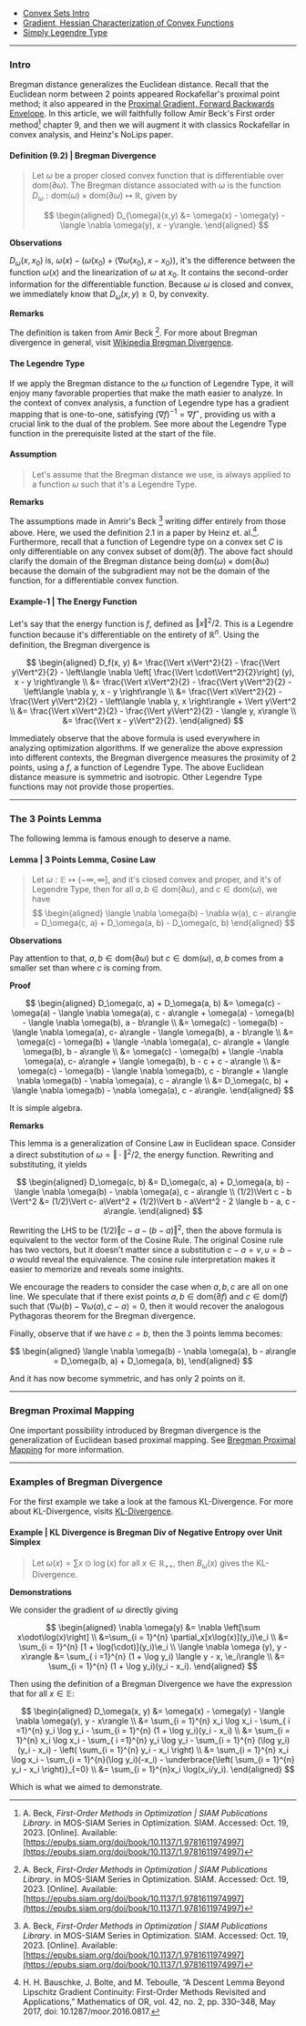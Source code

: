- [Convex Sets Intro](Background/Convex%20Sets%20Intro.md)
- [Gradient, Hessian Characterization of Convex Functions](CVX%20Analysis/Gradient,%20Hessian%20Characterization%20of%20Convex%20Functions.md)
- [Simply Legendre Type](Simply%20Legendre%20Type.md)

---
### **Intro**

Bregman distance generalizes the Euclidean distance. Recall that the Euclidean norm between 2 points appeared Rockafellar's proximal point method; it also appeared in the [Proximal Gradient, Forward Backwards Envelope](Proximal%20Methods/Proximal%20Gradient,%20Forward%20Backwards%20Envelope.md). 
In this article, we will faithfully follow Amir Beck's First order method[^1] chapter 9, and then we will augment it with classics Rockafellar in convex analysis, and Heinz's NoLips paper. 

#### **Definition (9.2) | Bregman Divergence**
> Let $\omega$ be a proper closed convex function that is differentiable over $\text{dom}(\partial \omega)$. The Bregman distance associated with $\omega$ is the function $D_\omega: \text{dom}(\omega) \times \text{dom}(\partial \omega)\mapsto \mathbb R$, given by 
>
> $$
> \begin{aligned}
>   D_{\omega}(x,y) &= \omega(x) - \omega(y) - \langle \nabla \omega(y), x - y\rangle. 
> \end{aligned}
> $$

**Observations**

$D_\omega(x, x_0)$ is, $\omega(x) - (\omega(x_0) + \langle \nabla\omega (x_0), x - x_0\rangle)$, it's the difference between the function $\omega(x)$ and the linearization of $\omega$ at $x_0$. 
It contains the second-order information for the differentiable function. Because $\omega$ is closed and convex, we immediately know that $D_\omega(x, y) \ge 0$, by convexity. 

**Remarks**

The definition is taken from Amir Beck [^1]. 
For more about Bregman divergence in general, visit [Wikipedia Bregman Divergence](https://en.wikipedia.org/wiki/Bregman_divergence#cite_note-cs.utexas.edu-1). 

#### **The Legendre Type**

If we apply the Bregman distance to the $\omega$ function of Legendre Type, it will enjoy many favorable properties that make the math easier to analyze. 
In the context of convex analysis, a function of Legendre type has a gradient mapping that is one-to-one, satisfying $(\nabla f)^{-1} = \nabla f^\star$, providing us with a crucial link to the dual of the problem.
See more about the Legendre Type function in the prerequisite listed at the start of the file. 

#### **Assumption**
> Let's assume that the Bregman distance we use, is always applied to a function $\omega$ such that it's a Legendre Type. 


**Remarks**

The assumptions made in Amrir's Beck [^1] writing differ entirely from those above. Here, we used the definition 2.1 in a paper by Heinz et. al.[^3]. 
Furthermore, recall that a function of Legendre type on a convex set $C$ is only differentiable on any convex subset of $\text{dom}(\partial f)$. 
The above fact should clarify the domain of the Bregman distance being $\text{dom}(\omega)\times \text{dom}(\partial \omega)$ because the domain of the subgradient may not be the domain of the function, for a differentiable convex function. 



#### **Example-1 | The Energy Function**

Let's say that the energy function is $f$, defined as $\Vert x\Vert^2/2$.
This is a Legendre function because it's differentiable on the entirety of $\mathbb R^n$. 
Using the definition, the Bregman divergence is 

$$
\begin{aligned}
    D_f(x, y) &= \frac{\Vert x\Vert^2}{2} - \frac{\Vert y\Vert^2}{2}
    - \left\langle \nabla 
        \left[ \frac{\Vert \cdot\Vert^2}{2}\right] (y), x - y
    \right\rangle
    \\
    &= \frac{\Vert x\Vert^2}{2} - \frac{\Vert y\Vert^2}{2}
    - \left\langle \nabla 
        y, x - y
    \right\rangle
    \\
    &= 
    \frac{\Vert x\Vert^2}{2} - \frac{\Vert y\Vert^2}{2}
    - \left\langle \nabla 
        y, x
    \right\rangle + \Vert y\Vert^2
    \\
    &= 
    \frac{\Vert x\Vert^2}{2} - \frac{\Vert y\Vert^2}{2} - \langle y, x\rangle
    \\
    &= \frac{\Vert x - y\Vert^2}{2}. 
\end{aligned}
$$

Immediately observe that the above formula is used everywhere in analyzing optimization algorithms. 
If we generalize the above expression into different contexts, the Bregman divergence measures the proximity of 2 points, using a $f$, a function of Legendre Type. 
The above Euclidean distance measure is symmetric and isotropic. 
Other Legendre Type functions may not provide those properties. 


---
### **The 3 Points Lemma**

The following lemma is famous enough to deserve a name. 

#### **Lemma | 3 Points Lemma, Cosine Law**
> Let $\omega: \mathbb E\mapsto (-\infty, \infty]$, and it's closed convex and proper, and it's of Legendre Type, then for all $a, b \in \text{dom}(\partial \omega)$, and $c \in \text{dom}(\omega)$, we have 
> $$
> \begin{aligned}
>     \langle \nabla \omega(b) - \nabla w(a), c - a\rangle
>     = 
>     D_\omega(c, a) + D_\omega(a, b) - D_\omega(c, b)
> \end{aligned}
> $$

**Observations**

Pay attention to that, $a, b\in \text{dom}(\partial \omega)$ but $c \in \text{dom}(\omega)$, $a, b$ comes from a smaller set than where $c$ is coming from. 

**Proof**

$$
\begin{aligned}
    D_\omega(c, a) + D_\omega(a, b) &= 
    \omega(c) - \omega(a) - \langle \nabla \omega(a), c - a\rangle
    + 
    \omega(a) - \omega(b) - \langle \nabla \omega(b), a - b\rangle
    \\
    &= 
    \omega(c) - \omega(b) - \langle \nabla \omega(a), c- a\rangle - 
    \langle \omega(b), a - b\rangle
    \\
    &= 
    \omega(c) - \omega(b) + \langle -\nabla \omega(a), c- a\rangle 
    +
    \langle \omega(b), b - a\rangle 
    \\
    &= 
    \omega(c) - \omega(b) + \langle -\nabla \omega(a), c- a\rangle 
    + \langle \omega(b), b - c + c - a\rangle
    \\
    &= 
    \omega(c) - \omega(b) - \langle \nabla \omega(b), c - b\rangle + 
    \langle \nabla \omega(b) - \nabla \omega(a), c - a\rangle
    \\
    &= 
    D_\omega(c, b) + \langle \nabla \omega(b) - \nabla \omega(a), c - a\rangle. 
\end{aligned}
$$

It is simple algebra. 

**Remarks**

This lemma is a generalization of Consine Law in Euclidean space. 
Consider a direct substitution of $\omega = \Vert \cdot\Vert^2/2$, the energy function. 
Rewriting and substituting, it yields 

$$
\begin{aligned}
    D_\omega(c, b) 
    &= D_\omega(c, a) + D_\omega(a, b) - 
    \langle \nabla \omega(b) - \nabla \omega(a), c - a\rangle
    \\
    (1/2)\Vert c - b \Vert^2
    &= 
    (1/2)\Vert c- a\Vert^2 + (1/2)\Vert b - a\Vert^2 - 
    2 \langle b - a, c - a\rangle. 
\end{aligned}
$$

Rewriting the LHS to be $(1/2)\Vert c- a - (b - a)\Vert^2$, then the above formula is equivalent to the vector form of the Cosine Rule.
The original Cosine rule has two vectors, but it doesn't matter since a substitution $c - a = v, u = b - a$ would reveal the equivalence. 
The cosine rule interpretation makes it easier to memorize and reveals some insights. 

We encourage the readers to consider the case when $a, b, c$ are all on one line. 
We speculate that if there exist points $a, b \in \text{dom}(\partial f)$ and $c \in \text{dom}(f)$ such that $\langle \nabla \omega(b) - \nabla \omega(a), c - a\rangle = 0$, then it would recover the analogous Pythagoras theorem for the Bregman divergence. 

Finally, observe that if we have $c = b$, then the 3 points lemma becomes: 

$$
\begin{aligned}
    \langle \nabla \omega(b) - \nabla \omega(a), b - a\rangle = 
    D_\omega(b, a) + D_\omega(a, b), 
\end{aligned}
$$

And it has now become symmetric, and has only 2 points on it. 

---
### **Bregman Proximal Mapping**

One important possibility introduced by Bregman divergence is the generalization of Euclidean based proximal mapping. 
See [Bregman Proximal Mapping](Bregman%20Proximal%20Mapping.md) for more information. 


---
### **Examples of Bregman Divergence**

For the first example we take a look at the famous KL-Divergence. 
For more about KL-Divergence, visits [KL-Divergence](KL-Divergence.md). 

#### **Example | KL Divergence is Bregman Div of Negative Entropy over Unit Simplex**
> Let $\omega(x) =\sum x\odot \log(x)$ for all $x\in \mathbb R_{++}$, then $B_\omega(x)$ gives the KL-Divergence. 

**Demonstrations**

We consider the gradient of $\omega$ directly giving 

$$
\begin{aligned}
    \nabla \omega(y) &= 
    \nabla \left[\sum x\odot\log(x)\right]
    \\
    &=\sum_{i = 1}^{n} \partial_x[x\log(x)](y_i)\e_i
    \\
    &= \sum_{i = 1}^{n} [1 + \log(\cdot)](y_i)\e_i
    \\
    \langle \nabla \omega (y), y - x\rangle
    &= 
    \sum_{ i =1}^{n}
    (1 + \log y_i) \langle y - x, \e_i\rangle
    \\
    &= 
    \sum_{i = 1}^{n} (1 + \log y_i)(y_i - x_i). 
\end{aligned}
$$

Then using the definition of a Bregman Divergence we have the expression that for all $x \in \mathbb E$: 

$$
\begin{aligned}
    D_\omega(x, y) &= 
    \omega(x) - \omega(y) - \langle \nabla \omega(y), y - x\rangle
    \\
    &=
    \sum_{i = 1}^{n} x_i \log x_i - \sum_{ i =1}^{n} y_i \log y_i
    - 
    \sum_{i = 1}^{n} (1 + \log y_i)(y_i - x_i)
    \\
    &= \sum_{i = 1}^{n} x_i \log x_i - \sum_{ i =1}^{n} y_i \log y_i
    - 
    \sum_{i = 1}^{n} (\log y_i) (y_i - x_i) - 
    \left(
        \sum_{i = 1}^{n} y_i - x_i
    \right)
    \\
    &= 
    \sum_{i = 1}^{n} x_i \log x_i - \sum_{i = 1}^{n}(\log y_i)(-x_i) - 
    \underbrace{\left(
        \sum_{i = 1}^{n} y_i - x_i
    \right)}_{=0}
    \\
    &= 
    \sum_{i = 1}^{n}x_i \log(x_i/y_i). 
\end{aligned}
$$

Which is what we aimed to demonstrate. 

[^1]: A. Beck, _First-Order Methods in Optimization | SIAM Publications Library_. in MOS-SIAM Series in Optimization. SIAM. Accessed: Oct. 19, 2023. [Online]. Available: [https://epubs.siam.org/doi/book/10.1137/1.9781611974997](https://epubs.siam.org/doi/book/10.1137/1.9781611974997)

[^3]: H. H. Bauschke, J. Bolte, and M. Teboulle, “A Descent Lemma Beyond Lipschitz Gradient Continuity: First-Order Methods Revisited and Applications,” Mathematics of OR, vol. 42, no. 2, pp. 330–348, May 2017, doi: 10.1287/moor.2016.0817.


